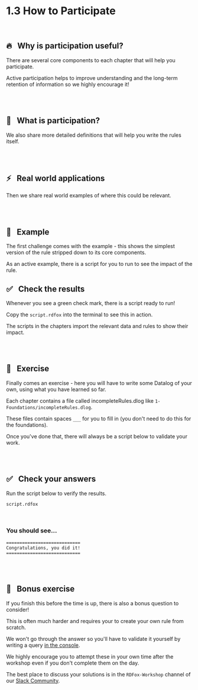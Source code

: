 # 1.3 How to Participate

<br>

## 🔥 &nbsp; Why is participation useful?

There are several core components to each chapter that will help you participate.

Active participation helps to improve understanding and the long-term retention of information so we highly encourage it!

<br>
<br>

## 📖 &nbsp; What is participation?

We also share more detailed definitions that will help you write the rules itself.

<br>
<br>

## ⚡ &nbsp; Real world applications

Then we share real world examples of where this could be relevant.

<br>
<br>

## 🔬 &nbsp; Example

The first challenge comes with the example - this shows the simplest version of the rule stripped down to its core components.

As an active example, there is a script for you to run to see the impact of the rule.

## ✅ &nbsp; Check the results

Whenever you see a green check mark, there is a script ready to run!

Copy the `script.rdfox` into the terminal to see this in action.

The scripts in the chapters import the relevant data and rules to show their impact.

<br>
<br>

## 🚀 &nbsp; Exercise

Finally comes an exercise - here you will have to write some Datalog of your own, using what you have learned so far.

Each chapter contains a file called incompleteRules.dlog like `1-Foundations/incompleteRules.dlog`.

These files contain spaces `___` for you to fill in (you don't need to do this for the foundations).

Once you've done that, there will always be a script below to validate your work.

<br>
<br>

## ✅ &nbsp; Check your answers

Run the script below to verify the results.

`script.rdfox`

<br>

### You should see...

```
============================
Congratulations, you did it!
============================
```

<br>
<br>

## 👏 &nbsp; Bonus exercise

If you finish this before the time is up, there is also a bonus question to consider!

This is often much harder and requires your to create your own rule from scratch.

We won't go through the answer so you'll have to validate it yourself by writing a query [in the console](http://localhost:12110/console/datastores/sparql?datastore=default).

We highly encourage you to attempt these in your own time after the workshop even if you don't complete them on the day.

The best place to discuss your solutions is in the `RDFox-Workshop` channel of our [Slack Community](https://join.slack.com/t/rdfox/shared_invite/zt-1z7dnm2ad-WoKRf~~3CynB_KTi5X0RHg).
